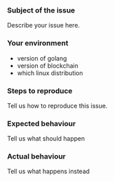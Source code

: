 ### Subject of the issue

Describe your issue here.

### Your environment

* version of golang
* version of blockchain
* which linux distribution

### Steps to reproduce

Tell us how to reproduce this issue. 

### Expected behaviour

Tell us what should happen

### Actual behaviour

Tell us what happens instead